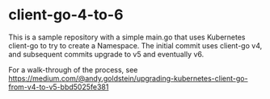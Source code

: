 # client-go-4-to-6

This is a sample repository with a simple main.go that uses Kubernetes client-go to try to create a
Namespace. The initial commit uses client-go v4, and subsequent commits upgrade to v5 and eventually v6.

For a walk-through of the process, see
https://medium.com/@andy.goldstein/upgrading-kubernetes-client-go-from-v4-to-v5-bbd5025fe381
